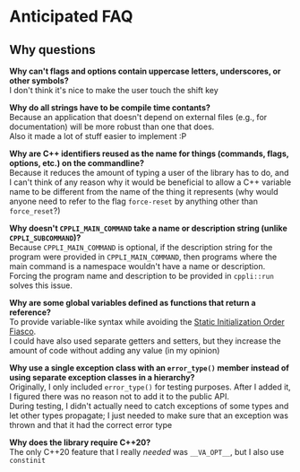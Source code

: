 # Anticipated FAQ

## Why questions
**Why can't flags and options contain uppercase letters, underscores, or other symbols?**  
I don't think it's nice to make the user touch the shift key
  
**Why do all strings have to be compile time contants?**  
Because an application that doesn't depend on external files (e.g., for documentation) will be more robust than one that does.  
Also it made a lot of stuff easier to implement :P

**Why are C++ identifiers reused as the name for things (commands, flags, options, etc.) on the commandline?**  
Because it reduces the amount of typing a user of the library has to do, 
and I can't think of any reason why it would be beneficial to allow a C++ variable name to be different from the name of the thing it represents 
(why would anyone need to refer to the flag `force-reset` by anything other than `force_reset`?)

**Why doesn't `CPPLI_MAIN_COMMAND` take a name or description string (unlike `CPPLI_SUBCOMMAND`)?**  
Because `CPPLI_MAIN_COMMAND` is optional, 
if the description string for the program were provided in `CPPLI_MAIN_COMMAND`,
then programs where the main command is a namespace wouldn't have a name or description.
Forcing the program name and description to be provided in `cppli::run` solves this issue.

**Why are some global variables defined as functions that return a reference?**  
To provide variable-like syntax while avoiding the [Static Initialization Order Fiasco](https://en.cppreference.com/w/cpp/language/siof).  
I could have also used separate getters and setters, but they increase the amount of code without adding any value (in my opinion)
  
**Why use a single exception class with an `error_type()` member instead of using separate exception classes in a hierarchy?**  
Originally, I only included `error_type()` for testing purposes. After I added it, I figured there was no reason not to add it to the public API.  
During testing, I didn't actually need to catch exceptions of some types and let other types propagate; 
I just needed to make sure that an exception was thrown and that it had the correct error type

**Why does the library require C++20?**  
The only C++20 feature that I really _needed_ was `__VA_OPT__`, but I also use `constinit` 
